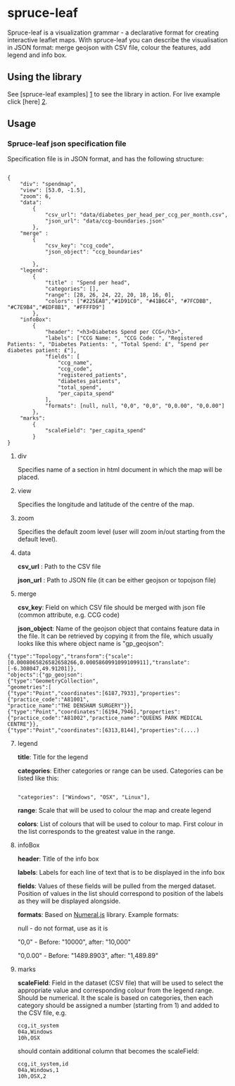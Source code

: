 spruce-leaf
===========

Spruce-leaf is a visualization grammar - a declarative format for creating interactive leaflet maps.
With spruce-leaf you can describe the visualisation in JSON format: merge geojson with CSV file, colour the features, add legend and info box.

## Using the library

See [spruce-leaf examples] [1] to see the library in action.
For live example click [here] [2].

  [1]: http://github.com/MastodonC/spruce-leaf-examples       "Spruce-leaf examples"
  [2]: http://rawgithub.com/MastodonC/spruce-leaf-examples/master/diabetes_spend.html       "Live example"

Usage
-----

### Spruce-leaf json specification file

Specification file is in JSON format, and has the following structure:

```

{
    "div": "spendmap",
    "view": [53.0, -1.5],
    "zoom": 6,
    "data":
        {
            "csv_url": "data/diabetes_per_head_per_ccg_per_month.csv",
            "json_url": "data/ccg-boundaries.json"
        },
    "merge" :
        {
            "csv_key": "ccg_code",
            "json_object": "ccg_boundaries"

        },
    "legend":
        {
            "title" : "Spend per head",
            "categories": [],
            "range": [28, 26, 24, 22, 20, 18, 16, 0],
            "colors": ["#225EA8","#1D91C0", "#41B6C4", "#7FCDBB", "#C7E9B4","#EDF8B1", "#FFFFD9"]
        },
    "infoBox":
        {
            "header": "<h3>Diabetes Spend per CCG</h3>",
            "labels": ["CCG Name: ", "CCG Code: ", "Registered Patients: ", "Diabetes Patients: ", "Total Spend: £", "Spend per diabetes patient: £"],
            "fields": [
                "ccg_name",
                "ccg_code",
                "registered_patients",
                "diabetes_patients",
                "total_spend",
                "per_capita_spend"
            ],
            "formats": [null, null, "0,0", "0,0", "0,0.00", "0,0.00"]
        },
    "marks":
        {
            "scaleField": "per_capita_spend"
        }
}
```

1.  div
    
    Specifies name of a section in html document in which the map will be placed.

2.  view
    
    Specifies the longitude and latitude of the centre of the map.

3.  zoom
    
    Specifies the default zoom level (user will zoom in/out starting from the default level).

4.  data
    
    **csv_url** : Path to the CSV file

    **json_url** : Path to JSON file (it can be either geojson or topojson file)

6.  merge
    
    **csv_key**: Field on which CSV file should be merged with json file (common attribute, e.g. CCG code)

    **json_object**: Name of the geojson object that contains feature data in the file. It can be retrieved by copying it from the file, which usually looks like this where object name is "gp_geojson":

```
{"type":"Topology","transform":{"scale":[0.0008065826582658266,0.0005860991099109911],"translate":[-6.308047,49.91201]},
"objects":{"gp_geojson":
{"type":"GeometryCollection",
"geometries":[
{"type":"Point","coordinates":[6187,7933],"properties":{"practice_code":"A81001",
"practice_name":"THE DENSHAM SURGERY"}},
{"type":"Point","coordinates":[6194,7946],"properties":{"practice_code":"A81002","practice_name":"QUEENS PARK MEDICAL CENTRE"}},
{"type":"Point","coordinates":[6313,8144],"properties":(....)

```


7.  legend
    
    **title**: Title for the legend

    **categories**: Either categories or range can be used. Categories can be listed like this:
    
    ```
    
    "categories": ["Windows", "OSX", "Linux"],
    ```

    **range**: Scale that will be used to colour the map and create legend

    **colors**: List of colours that will be used to colour to map. First colour in the list corresponds to the greatest value in the range.

8.  infoBox

    **header**: Title of the info box

    **labels**: Labels for each line of text that is to be displayed in the info box

    **fields**: Values of these fields will be pulled from the merged dataset. Position of values in the list should correspond to position of the labels as they will be displayed alongside.

    **formats**: Based on [Numeral.js](http://numeraljs.com/) library. Example formats:

      null - do not format, use as it is

      "0,0" - Before: "10000", after: "10,000"

      "0,0.00" - Before: "1489.8903", after: "1,489.89"

9.  marks

    **scaleField**: Field in the dataset (CSV file) that will be used to select the appropriate value and corresponding colour from the legend range. Should be numerical. It the scale is based on categories, then each category should be assigned a number (starting from 1) and added to the CSV file, e.g.


    ```
    ccg,it_system
    04a,Windows
    10h,OSX
    ```

    should contain additional column that becomes the scaleField:
    
    ```
    ccg,it_system,id
    04a,Windows,1
    10h,OSX,2
    ```
